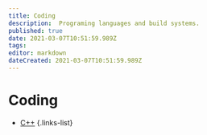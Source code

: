 ```yaml
---
title: Coding
description:  Programing languages and build systems.
published: true
date: 2021-03-07T10:51:59.989Z
tags: 
editor: markdown
dateCreated: 2021-03-07T10:51:59.989Z
---
```


# Coding

- [C++](/coding/cpp)
{.links-list}